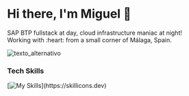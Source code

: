 # Hi there, I'm Miguel 👋
<p>SAP BTP fullstack at day, cloud infrastructure maniac at night!<br>
Working with :heart: from a small corner of Málaga, Spain. </p> 

![texto_alternativo](https://i.pinimg.com/originals/ca/26/2e/ca262e0354eea311c41134c3e4bc3bc2.gif)
### Tech Skills
[![My Skills](https://skillicons.dev/icons?i=java,python,go,js,ts,nodejs,azure,aws,linux,kubernetes,docker,terraform,)](https://skillicons.dev)

<!--START_SECTION:badges-->
<!--END_SECTION:badges-->

